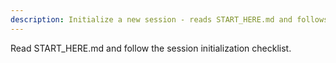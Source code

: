 ```yaml
---
description: Initialize a new session - reads START_HERE.md and follows the checklist
---
```


Read START_HERE.md and follow the session initialization checklist.
